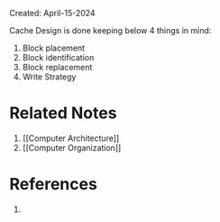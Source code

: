 Created: April-15-2024

Cache Design is done keeping below 4 things in mind:

1. Block placement
2. Block identification
3. Block replacement
4. Write Strategy



# Related Notes

1. [[Computer Architecture]]
2. [[Computer Organization]]
# References

1. 